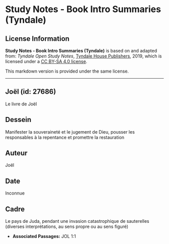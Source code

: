 # Study Notes - Book Intro Summaries (Tyndale)

## License Information

**Study Notes - Book Intro Summaries (Tyndale)** is based on and adapted from: _Tyndale Open Study Notes_, [Tyndale House Publishers](https://tyndaleopenresources.com/), 2019, which is licensed under a [CC BY-SA 4.0 license](https://creativecommons.org/licenses/by-sa/4.0/legalcode.en).

This markdown version is provided under the same license.



--------------------------------

## Joël (id: 27686)

Le livre de Joël

Dessein
-------

Manifester la souveraineté et le jugement de Dieu, pousser les responsables à la repentance et promettre la restauration

Auteur
------

Joël

Date
----

Inconnue

Cadre
-----

Le pays de Juda, pendant une invasion catastrophique de sauterelles (diverses interprétations, au sens propre ou au sens figuré)

* **Associated Passages:** JOL 1:1

